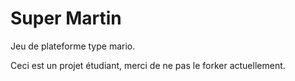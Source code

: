 Super Martin
============

Jeu de plateforme type mario.

Ceci est un projet étudiant, merci de ne pas le forker actuellement.
